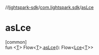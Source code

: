 //[lightspark-sdk](../../index.md)/[com.lightspark.sdk](index.md)/[asLce](as-lce.md)

# asLce

[common]\
fun &lt;[T](as-lce.md)&gt; Flow&lt;[T](as-lce.md)&gt;.[asLce](as-lce.md)(): Flow&lt;[Lce](-lce/index.md)&lt;[T](as-lce.md)&gt;&gt;
